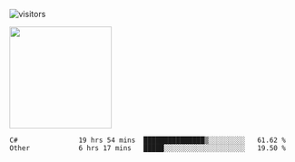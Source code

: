 ![visitors](https://visitor-badge.glitch.me/badge?page_id=page.id)

<img height="180em" src="https://github-readme-stats.vercel.app/api?username=toadkarter&show_icons=true&hide_border=true&&count_private=true&include_all_commits=true" />

<!--START_SECTION:waka-->

```text
C#               19 hrs 54 mins  ███████████████▒░░░░░░░░░   61.62 %
Other            6 hrs 17 mins   █████░░░░░░░░░░░░░░░░░░░░   19.50 %
```

<!--END_SECTION:waka-->
